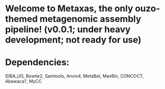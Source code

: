 # Welcome to Metaxas, the only ouzo-themed metagenomic assembly pipeline! (v0.0.1; under heavy development; not ready for use)

# Dependencies:

IDBA_UD, Bowtie2, Samtools, Anvio4, MetaBat, MaxBin, CONCOCT, Abawaca?, MyCC
